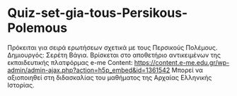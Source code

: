 # Quiz-set-gia-tous-Persikous-Polemous
Πρόκειται για σειρά ερωτήσεων σχετικά με τους Περσικούς Πολέμους. Δημιουργός: Σερέτη Βάγια. Βρίσκεται στο αποθετήριο αντικειμένων της εκπαιδευτικής πλατφόρμας e-me Content: https://content.e-me.edu.gr/wp-admin/admin-ajax.php?action=h5p_embed&id=1361542
Μπορεί να αξιοποιηθεί στη διδασκαλίας του μαθήματος της Αρχαίας Ελληνικής Ιστορίας. 
